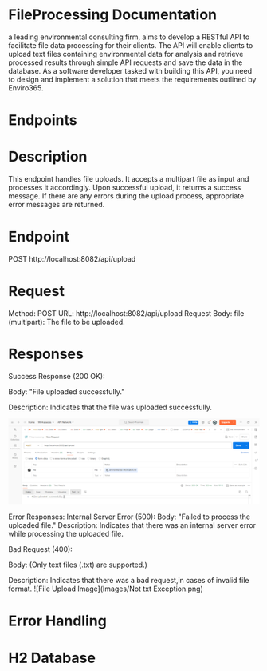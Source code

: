 # FileProcessing Documentation
 a leading environmental consulting firm, aims to develop a RESTful API to
 facilitate file data processing for their clients. The API will enable clients to upload text files
 containing environmental data for analysis and retrieve processed results through simple
 API requests and save the data in the database. As a software developer tasked with
 building this API, you need to design and implement a solution that meets the
 requirements outlined by Enviro365.

# Endpoints

# Description
This endpoint handles file uploads. It accepts a multipart file as input and processes it accordingly. Upon successful upload, it returns a success message. If there are any errors during the upload process, appropriate error messages are returned.

# Endpoint
POST http://localhost:8082/api/upload

# Request
Method: POST
URL: http://localhost:8082/api/upload
Request Body:
file (multipart): The file to be uploaded.

# Responses
Success Response (200 OK):

Body: "File uploaded successfully."

Description: Indicates that the file was uploaded successfully.

![File Upload Image](Images/fileUpload.png)

Error Responses:
Internal Server Error (500):
Body: "Failed to process the uploaded file."
Description: Indicates that there was an internal server error while processing the uploaded file.

Bad Request (400):

Body: (Only text files (.txt) are supported.)

Description: Indicates that there was a bad request,in cases of invalid file format.
![File Upload Image](Images/Not txt Exception.png)












# Error Handling 







# H2 Database
# 

